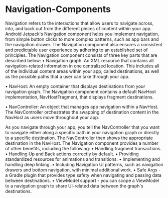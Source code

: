 # Navigation-Components
Navigation refers to the interactions that allow users to navigate across, into, and back out from the different pieces of content within your app. Android Jetpack's Navigation component helps you implement navigation, from simple button clicks to more complex patterns, such as app bars and the navigation drawer. The Navigation component also ensures a consistent and predictable user experience by adhering to an established set of principles.
The Navigation component consists of three key parts that are described below:
•	Navigation graph: An XML resource that contains all navigation-related information in one centralized location. This includes all of the individual content areas within your app, called destinations, as well as the possible paths that a user can take through your app.

•	NavHost: An empty container that displays destinations from your navigation graph. The Navigation component contains a default NavHost implementation, NavHostFragment, that displays fragment destinations.

•	NavController: An object that manages app navigation within a NavHost. The NavController orchestrates the swapping of destination content in the NavHost as users move throughout your app.

As you navigate through your app, you tell the NavController that you want to navigate either along a specific path in your navigation graph or directly to a specific destination. The NavController then shows the appropriate destination in the NavHost.
The Navigation component provides a number of other benefits, including the following:
•	Handling fragment transactions.
•	Handling Up and Back actions correctly by default.
•	Providing standardized resources for animations and transitions.
•	Implementing and handling deep linking.
•	Including Navigation UI patterns, such as navigation drawers and bottom navigation, with minimal additional work.
•	Safe Args - a Gradle plugin that provides type safety when navigating and passing data between destinations.
•	ViewModel support - you can scope a ViewModel to a navigation graph to share UI-related data between the graph's destinations.

